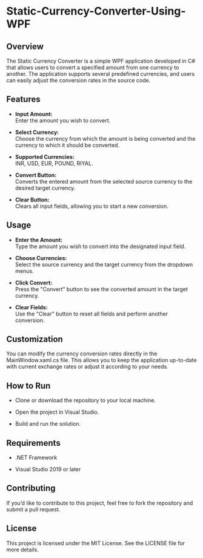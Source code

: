# Static-Currency-Converter-Using-WPF

<h2>Overview</h2>
The Static Currency Converter is a simple WPF application developed in C# that allows users to convert a specified amount from one currency to another. The application supports several predefined currencies, and users can easily adjust the conversion rates in the source code.

<h2>Features</h2>

* **Input Amount:**  
  Enter the amount you wish to convert.

* **Select Currency:**  
  Choose the currency from which the amount is being converted and the currency to which it should be converted.

* **Supported Currencies:**  
  INR, USD, EUR, POUND, RIYAL.

* **Convert Button:**  
  Converts the entered amount from the selected source currency to the desired target currency.

* **Clear Button:**  
  Clears all input fields, allowing you to start a new conversion.




<h2>Usage</h2>

* **Enter the Amount:**  
  Type the amount you wish to convert into the designated input field.

* **Choose Currencies:**  
  Select the source currency and the target currency from the dropdown menus.

* **Click Convert:**  
  Press the "Convert" button to see the converted amount in the target currency.

* **Clear Fields:**  
  Use the "Clear" button to reset all fields and perform another conversion.


<h2>Customization</h2>
You can modify the currency conversion rates directly in the MainWindow.xaml.cs file. This allows you to keep the application up-to-date with current exchange rates or adjust it according to your needs.

<h2>How to Run</h2>


* Clone or download the repository to your local machine. 


* Open the project in Visual Studio.

  
* Build and run the solution. 

<h2>Requirements</h2>


* .NET Framework  


* Visual Studio 2019 or later

  

<h2>Contributing</h2>
If you’d like to contribute to this project, feel free to fork the repository and submit a pull request.

<h2>License</h2>
This project is licensed under the MIT License. See the LICENSE file for more details.
